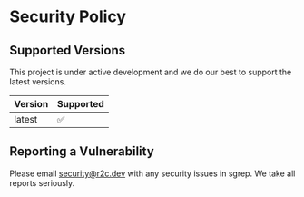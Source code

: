 # Security Policy

## Supported Versions

This project is under active development and we do our best to support the latest versions.

| Version | Supported          |
| ------- | ------------------ |
| latest   | :white_check_mark: |

## Reporting a Vulnerability

Please email security@r2c.dev with any security issues in sgrep. We take all reports seriously.
